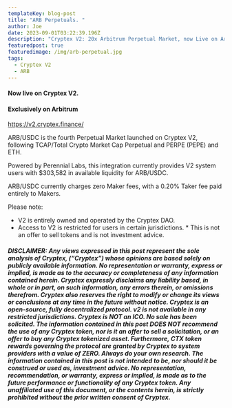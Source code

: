 ```yaml
---
templateKey: blog-post
title: "ARB Perpetuals. "
author: Joe
date: 2023-09-01T03:22:39.196Z
description: "Cryptex V2: 20x Arbitrum Perpetual Market, now Live on Arbitrum."
featuredpost: true
featuredimage: /img/arb-perpetual.jpg
tags:
  - Cryptex V2
  - ARB
---
```

#### Now live on Cryptex V2.

#### Exclusively on Arbitrum

<https://v2.cryptex.finance/>

ARB/USDC is the fourth Perpetual Market launched on Cryptex V2, following TCAP/Total Crypto Market Cap Perpetual and PERPE (PEPE) and ETH.

Powered by Perennial Labs, this integration currently provides V2 system users with $303,582 in available liquidity for ARB/USDC.

ARB/USDC currently charges zero Maker fees, with a 0.20% Taker fee paid entirely to Makers.

Please note:

* V2 is entirely owned and operated by the Cryptex DAO.
* Access to V2 is restricted for users in certain jurisdictions.
*﻿ This is not an offer to sell tokens and is not investment advice.


###### **DISCLAIMER: Any views expressed in this post represent the sole analysis of Cryptex, (“Cryptex”) whose opinions are based solely on publicly available information. No representation or warranty, express or implied, is made as to the accuracy or completeness of any information contained herein. Cryptex expressly disclaims any liability based, in whole or in part, on such information, any errors therein, or omissions therefrom. Cryptex also reserves the right to modify or change its views or conclusions at any time in the future without notice. Cryptex is an open-source, fully decentralized protocol. v2 is not available in any restricted jurisdictions. Cryptex is NOT an ICO. No sale has been solicited. The information contained in this post DOES NOT recommend the use of any Cryptex token, nor is it an offer to sell a solicitation, or an offer to buy any Cryptex tokenized asset. Furthermore, CTX token rewards governing the protocol are granted by Cryptex to system providers with a value of ZERO. Always do your own research. The information contained in this post is not intended to be, nor should it be construed or used as, investment advice. No representation, recommendation, or warranty, express or implied, is made as to the future performance or functionality of any Cryptex token. Any unaffiliated use of this document, or the contents herein, is strictly prohibited without the prior written consent of Cryptex.**